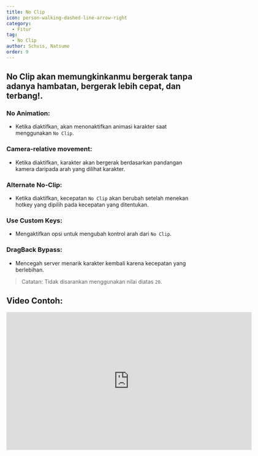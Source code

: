 ```yaml
---
title: No Clip
icon: person-walking-dashed-line-arrow-right
category:
  - Fitur
tag:
  - No Clip
author: Schvis, Natsume
order: 9
---
```


## No Clip akan memungkinkanmu bergerak tanpa adanya hambatan, bergerak lebih cepat, dan terbang!.
### No Animation:
- Ketika diaktifkan, akan menonaktifkan animasi karakter saat menggunakan `No Clip`.
### Camera-relative movement:
- Ketika diaktifkan, karakter akan bergerak berdasarkan pandangan kamera daripada arah yang dilihat karakter.
### Alternate No-Clip:
- Ketika diaktifkan, kecepatan `No Clip` akan berubah setelah menekan hotkey yang dipilih pada kecepatan yang ditentukan.
### Use Custom Keys:
- Mengaktifkan opsi untuk mengubah kontrol arah dari `No Clip`.
### DragBack Bypass:
- Mencegah server menarik karakter kembali karena kecepatan yang berlebihan.

> Catatan: Tidak disarankan menggunakan nilai diatas `20`.

## Video Contoh:

<div class="iframe-container"><iframe width="640" height="360" src="https://www.youtube.com/embed/nPdq-yzBt3k?list=PL5eI1Tb64p56g27qfYk7VuFTz4FK6YrKa" title="Korepi - NoClip" frameborder="0" allow="accelerometer; autoplay; clipboard-write; encrypted-media; gyroscope; picture-in-picture; web-share" allowfullscreen></iframe></div>